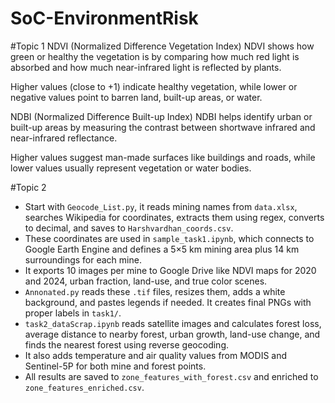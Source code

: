 # SoC-EnvironmentRisk

#Topic 1
NDVI (Normalized Difference Vegetation Index)
NDVI shows how green or healthy the vegetation is by comparing how much red light is absorbed and how much near-infrared light is reflected by plants.

Higher values (close to +1) indicate healthy vegetation, while lower or negative values point to barren land, built-up areas, or water.

NDBI (Normalized Difference Built-up Index)
NDBI helps identify urban or built-up areas by measuring the contrast between shortwave infrared and near-infrared reflectance.

Higher values suggest man-made surfaces like buildings and roads, while lower values usually represent vegetation or water bodies.

#Topic 2
- Start with `Geocode_List.py`, it reads mining names from `data.xlsx`, searches Wikipedia for coordinates, extracts them using regex, converts to decimal, and saves to `Harshvardhan_coords.csv`.  
- These coordinates are used in `sample_task1.ipynb`, which connects to Google Earth Engine and defines a 5×5 km mining area plus 14 km surroundings for each mine.  
- It exports 10 images per mine to Google Drive like NDVI maps for 2020 and 2024, urban fraction, land-use, and true color scenes.  
- `Annonated.py` reads these `.tif` files, resizes them, adds a white background, and pastes legends if needed. It creates final PNGs with proper labels in `task1/`.  
- `task2_dataScrap.ipynb` reads satellite images and calculates forest loss, average distance to nearby forest, urban growth, land-use change, and finds the nearest forest using reverse geocoding.  
- It also adds temperature and air quality values from MODIS and Sentinel-5P for both mine and forest points.  
- All results are saved to `zone_features_with_forest.csv` and enriched to `zone_features_enriched.csv`.


